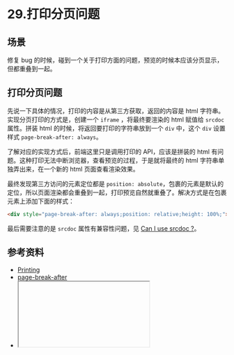 # 29.打印分页问题
## <a name="situation"></a> 场景
修复 bug 的时候，碰到一个关于打印方面的问题，预览的时候本应该分页显示，但都重叠到一起。

## 打印分页问题
先说一下具体的情况，打印的内容是从第三方获取，返回的内容是 html 字符串。实现分页打印的方式是，创建一个 `iframe` ，将最终要渲染的 html 赋值给 `srcdoc` 属性。拼装 html 的时候，将返回要打印的字符串放到一个 `div` 中，这个 `div` 设置样式 `page-break-after: always`。

了解对应的实现方式后，前端这里只是调用打印的 API，应该是拼装的 html 有问题。这种打印无法中断浏览器，查看预览的过程，于是就将最终的 html 字符串单独弄出来，在一个新的 html 页面查看渲染效果。

最终发现第三方访问的元素定位都是 `position: absolute`，包裹的元素是默认的定位，所以页面渲染都会重叠到一起，打印预览自然就重叠了。解决方式是在包裹元素上添加下面的样式：
```html
<div style="page-break-after: always;position: relative;height: 100%;"></div>
```
最后需要注意的是 `srcdoc` 属性有兼容性问题，见 [Can I use srcdoc ?][url-can-use-srcdoc]。

## 参考资料
- [Printing][url-mdn-print]
- [page-break-after][url-mdn-page-break-after]
- [<iframe>: The Inline Frame element][url-mdn-iframe]

[url-repository-images]:https://xxholic.github.io/segment/images

[url-mdn-print]:https://developer.mozilla.org/en-US/docs/Web/Guide/Printing
[url-mdn-page-break-after]:https://developer.mozilla.org/en-US/docs/Web/CSS/page-break-after
[url-mdn-iframe]:https://developer.mozilla.org/en-US/docs/Web/HTML/Element/iframe
[url-can-use-srcdoc]:https://caniuse.com/#search=srcdoc





